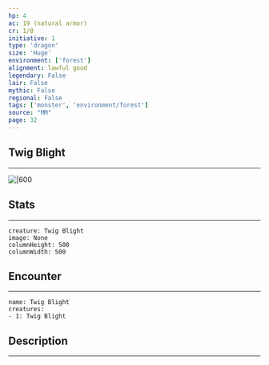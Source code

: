 ```yaml
---
hp: 4
ac: 19 (natural armor)
cr: 1/8
initiative: 1
type: 'dragon'    
size: 'Huge'
environment: ['forest']
alignment: lawful good
legendary: False
lair: False
mythic: False
regional: False
tags: ['monster', 'environment/forest']
source: "MM"
page: 32
---
```


## Twig Blight
---

![|600](D:/Program%20Files/5e.tools/img/bestiary/MM/Twig%20Blight.png)

## Stats
---

```statblock
creature: Twig Blight
image: None
columnHeight: 500
columnWidth: 500
```

## Encounter
---

```encounter-table
name: Twig Blight
creatures:
- 1: Twig Blight
```

## Description
---




